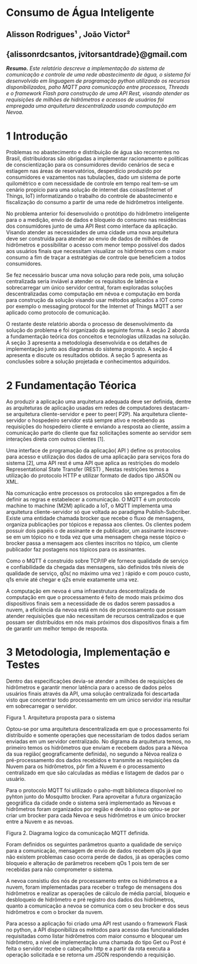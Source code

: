 <h1> Consumo de Água Inteligente</h1>

<h2> Alisson Rodrigues¹ ,  João Victor² </h2>
<h2> {alissonrdcsantos, jvitorsantdrade}@gmail.com </h2>

<p><i><strong> Resumo.</strong>  Este relatório descreve a implementação do sistema de comunicação e controle de uma rede abastecimento de água, o sistema foi desenvolvido em linguagem de programação python utilizando os recursos disponibilizados, paho MQTT para comunicação entre processos, Threads e o framework Flash para construção de uma API Rest, visando atender as requisições de milhões de hidrômetros e acessos de usuários foi empregada uma arquitetura descentralizada usando computação em Nevoa. </i></p>

<h1>1 Introdução</h1>

<p>
 Problemas no abastecimento e distribuição de água são recorrentes no Brasil, distribuidoras são obrigadas a implementar racionamento e políticas de conscientização para os consumidores devido cenários de seca e estiagem nas áreas de reservatórios, desperdício produzido por consumidores e vazamentos nas tubulações, dado um sistema de porte quilométrico e com necessidade de controle em tempo real tem-se um cenário propício para uma solução de internet das coisas(Internet of Things, IoT) informatizando o trabalho do controle de abastecimento e fiscalização do consumo a partir de uma rede de hidrômetros inteligente.</p>
<p>
    No problema anterior foi desenvolvido o protótipo do hidrômetro inteligente para o a medição, envio de dados e bloqueio do consumo nas residências dos consumidores junto de uma API Rest como interface da aplicação. Visando atender as necessidades de uma cidade uma nova arquitetura deve ser construída para atender ao envio de dados de milhões de hidrômetros e possibilitar o acesso com menor tempo possível dos dados aos usuários finais que necessitam visualizar os hidrômetros com o maior consumo a fim de traçar a estratégias de controle que beneficiem a todos consumidores.</p>
<p>
    Se fez necessário buscar uma nova solução para rede pois, uma solução centralizada seria inviável a atender os requisitos de latência e sobrecarregar um único servidor central, foram exploradas soluções descentralizadas como computação em névoa e computação em borda para construção da solução visando usar métodos aplicados a IOT como por exemplo o messaging protocol for the Internet of Things MQTT a ser aplicado como protocolo de comunicação.</p>
<p>
    O restante deste relatório aborda o processo de desenvolvimento da solução do problema e foi organizado da seguinte forma. A seção 2 aborda a fundamentação teórica dos conceitos e tecnologias utilizadas na solução. A seção 3 apresenta a metodologia desenvolvida e os detalhes de implementação junto aos diagramas do sistema proposto. A seção 4 apresenta e discute os resultados obtidos. A seção 5 apresenta as conclusões sobre a solução projetada e conhecimentos adquiridos.
</p>

<h1> 2 Fundamentação Téorica</h1>
<p> Ao produzir a aplicação uma arquitetura adequada deve ser definida, dentre as arquiteturas de aplicação usadas em redes de computadores destacam-se arquitetura cliente-servidor e peer to peer( P2P). Na arquitetura cliente-servidor o hospedeiro servidor está sempre ativo e recebendo as requisições do hospedeiro cliente e enviando a resposta ao cliente, assim a comunicação parte do cliente que faz solicitações somente ao servidor sem interações direta com outros clientes [1].</p>
<p>
Uma interface de programação da aplicação( API ) define os protocolos para acesso e utilização dos dados de uma aplicação para serviços fora do sistema [2], uma API rest é uma API que aplica as restrições do modelo Representational State Transfer (REST) , Nestas restrições temos  a  utilização do protocolo HTTP e utilizar formato de dados tipo JASON ou XML.</p>
<p>
Na comunicação entre processos os protocolos são empregados a fim de definir as regras e estabelecer a comunicação. O MQTT é um protocolo machine to machine (M2M) aplicado a IoT, o MQTT implementa uma arquitetura cliente-servidor só que voltada ao paradigma Publish-Subcriber. Existe uma entidade chamada brocker que recebe o fluxo de mensagens, organiza publicações por tópicos e repassa aos clientes. Os clientes podem possuir dois papéis o de assinante e de publicador, um assinante inscreve-se em um tópico no e toda vez que uma mensagem chega nesse tópico o brocker passa a mensagem aos clientes inscritos no tópico, um cliente publicador faz postagens nos tópicos para os assinantes.</p>
<p>
Como o MQTT é construído sobre TCP/IP ele fornece qualidade de serviço e confiabilidade da chegada das mensagens, são definidos três níveis de qualidade de serviço, q0s( no máximo uma vez ) rápido e com pouco custo, q1s envie até chegar e q2s envie exatamente uma vez.</p>
<p>
A computação em nevoa é uma infraestrutura descentralizada de computação em que o processamento é feito de modo mais próximo dos dispositivos finais sem a necessidade de os dados serem passados a nuvem, a eficiência da nevoa está em nós de processamento que possam atender requisições que não necessitam de recursos centralizados e que possam ser distribuídos em nós mais próximos dos dispositivos finais a fim de garantir um melhor tempo de resposta.
</p>

<h1>3	Metodologia, Implementação e Testes</h3>
<p>Dentro das especificações devia-se atender a milhões de requisições de hidrômetros e garantir menor latência para o acesso de dados pelos usuários finais através da API, uma solução centralizada foi descartada visto que concentrar todo processamento em um único servidor iria resultar em sobrecarregar o servidor.</p>
 
Figura 1. Arquitetura proposta para o sistema
 <p>
Optou-se por uma arquitetura descentralizada em que o processamento foi distribuído e somente operações que necessitariam de todos dados seriam enviadas em um servidor centralizado. No digrama da arquitetura temos, no primeiro temos os hidrômetros que enviam e recebem dados para a Névoa da sua região( geograficamente definida), no segundo a Névoa realiza o pré-processamento dos dados recebidos e transmite as requisições da Nuvem para os hidrômetros, pôr fim a Nuvem é o processamento centralizado em que são calculadas as médias e listagem de dados par o usuário.</p>
<p>
Para o protocolo MQTT foi utilizado o paho-mqtt biblioteca disponível no pyhton junto do Mosquitto brocker. Para aproveitar a futura organização geográfica da cidade onde o sistema será implementado as Nevoas e hidrômetros foram organizados por região e devido a isso optou-se por criar um brocker para cada Nevoa e seus hidrômetros e um único brocker entre a Nuvem e as nevoas.</p>
 
Figura 2. Diagrama logico da comunicação MQTT definida.
<p>
Foram definidos os seguintes parâmetros quanto a qualidade de serviço para a comunicação, mensagem de envio de dados recebem q0s já que não existem problemas caso ocorra perde de dados, já as operações como bloqueio e alteração de parâmetros recebem qOs 1 pois tem de ser recebidas para não comprometer o sistema.</p>
<p>
A nevoa consistiu dos nós de processamento entre os hidrômetros e a nuvem, foram implementadas para receber o trafego de mensagens dos hidrômetros e realizar as operações de cálculo de média parcial, bloqueio e desbloqueio de hidrômetro e pré registro dos dados dos hidrômetros, quanto a comunicação a nevoa se comunica com o seu brocker e dos seus hidrômetros e com o brocker da nuvem.</p>
<p>
Para acesso a aplicação foi criado uma API rest usando o framework Flask no python, a API disponibiliza os métodos para acesso das funcionalidades requisitadas como listar hidrômetros com maior consumo e bloquear um hidrômetro, a nível de implementação uma chamada do tipo Get ou Post é feita o servidor recebe o cabeçalho http e a partir da rota executa a  operação solicitada e se retorna um JSON respondendo a requisição.
</p>
